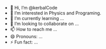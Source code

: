 - 👋 Hi, I’m @kerbalCode
- 👀 I’m interested in Physics and Programing.
- 🌱 I’m currently learning ...
- 💞️ I’m looking to collaborate on ...
- 📫 How to reach me ...
- 😄 Pronouns: ...
- ⚡ Fun fact: ...

<!---
kerbalCode/kerbalCode is a ✨ special ✨ repository because its `README.md` (this file) appears on your GitHub profile.
You can click the Preview link to take a look at your changes.
--->
